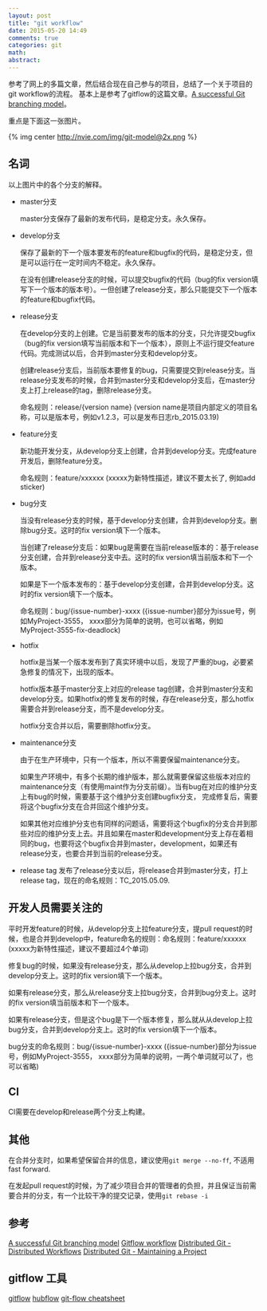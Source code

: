 ```yaml
---
layout: post
title: "git workflow"
date: 2015-05-20 14:49
comments: true
categories: git
math: 
abstract: 
---
```




参考了网上的多篇文章，然后结合现在自己参与的项目，总结了一个关于项目的git workflow的流程。
基本上是参考了gitflow的这篇文章。[A successful Git branching model](http://nvie.com/posts/a-successful-git-branching-model/)。

重点是下面这一张图片。

{% img center http://nvie.com/img/git-model@2x.png %}

## 名词

以上图片中的各个分支的解释。

* master分支

    master分支保存了最新的发布代码，是稳定分支。永久保存。

* develop分支

    保存了最新的下一个版本要发布的feature和bugfix的代码，是稳定分支，但是可以运行在一定时间内不稳定。永久保存。

    在没有创建release分支的时候，可以提交bugfix的代码（bug的fix version填写下一个版本的版本号）。一但创建了release分支，那么只能提交下一个版本的feature和bugfix代码。

<!-- more -->

* release分支

    在develop分支的上创建。它是当前要发布的版本的分支，只允许提交bugfix（bug的fix version填写当前版本和下一个版本），原则上不运行提交feature代码。完成测试以后，合并到master分支和develop分支。

    创建release分支后，当前版本要修复的bug，只需要提交到release分支。当release分支发布的时候，合并到master分支和develop分支后，在master分支上打上release的tag，删除release分支。

    命名规则：release/{version name} (version name是项目内部定义的项目名称，可以是版本号，例如v1.2.3，可以是发布日志rb_2015.03.19)

* feature分支

    新功能开发分支，从develop分支上创建，合并到develop分支。完成feature开发后，删除feature分支。

    命名规则：feature/xxxxxx (xxxxx为新特性描述，建议不要太长了, 例如add sticker)

* bug分支

    当没有release分支的时候，基于develop分支创建，合并到develop分支。删除bug分支。这时的fix version填下一个版本。

    当创建了release分支后：如果bug是需要在当前release版本的：基于release分支创建，合并到release分支中去。这时的fix version填当前版本和下一个版本。

    如果是下一个版本发布的：基于develop分支创建，合并到develop分支。这时的fix version填下一个版本。

    命名规则：bug/{issue-number}-xxxx ({issue-number}部分为issue号，例如MyProject-3555， xxxx部分为简单的说明，也可以省略，例如MyProject-3555-fix-deadlock)

* hotfix

    hotfix是当某一个版本发布到了真实环境中以后，发现了严重的bug，必要紧急修复的情况下，出现的版本。

    hotfix版本基于master分支上对应的release tag创建，合并到master分支和develop分支。如果hotfix的修复发布的时候，存在release分支，那么hotfix需要合并到release分支，而不是develop分支。

    hotfix分支合并以后，需要删除hotfix分支。


* maintenance分支

    由于在生产环境中，只有一个版本，所以不需要保留maintenance分支。

    如果生产环境中，有多个长期的维护版本，那么就需要保留这些版本对应的maintenance分支（有使用maint作为分支前缀）。当有bug在对应的维护分支上有bug的时候，需要基于这个维护分支创建bugfix分支， 完成修复后，需要将这个bugfix分支在合并回这个维护分支。

    如果其他对应维护分支也有同样的问题话，需要将这个bugfix的分支合并到那些对应的维护分支上去。并且如果在master和development分支上存在着相同的bug，也要将这个bugfix合并到master，development，如果还有release分支，也要合并到当前的release分支。

* release tag
    发布了release分支以后，将release合并到master分支，打上release tag，现在的命名规则：TC_2015.05.09.

## 开发人员需要关注的

平时开发feature的时候，从develop分支上拉feature分支，提pull request的时候，也是合并到develop中，feature命名的规则：命名规则：feature/xxxxxx (xxxxx为新特性描述，建议不要超过4个单词)

修复bug的时候，如果没有release分支，那么从develop上拉bug分支，合并到develop分支上。这时的fix version填下一个版本。

如果有release分支，那么从release分支上拉bug分支，合并到bug分支上。这时的fix version填当前版本和下一个版本。

如果有release分支，但是这个bug是下一个版本修复，那么就从从develop上拉bug分支，合并到develop分支上。这时的fix version填下一个版本。

bug分支的命名规则：bug/{issue-number}-xxxx ({issue-number}部分为issue号，例如MyProject-3555， xxxx部分为简单的说明，一两个单词就可以了，也可以省略)

## CI

CI需要在develop和release两个分支上构建。

## 其他

在合并分支时，如果希望保留合并的信息，建议使用`git merge --no-ff`, 不适用fast forward.

在发起pull request的时候，为了减少项目合并的管理者的负担，并且保证当前需要合并的分支，有一个比较干净的提交记录，使用`git rebase -i`

## 参考

[A successful Git branching model](http://nvie.com/posts/a-successful-git-branching-model/)
[Gitflow workflow](https://www.atlassian.com/git/tutorials/comparing-workflows/gitflow-workflow)
[Distributed Git - Distributed Workflows](http://git-scm.com/book/en/v2/Distributed-Git-Distributed-Workflows)
[Distributed Git - Maintaining a Project](http://git-scm.com/book/en/v2/Distributed-Git-Maintaining-a-Project)

## gitflow 工具

[gitflow](https://github.com/nvie/gitflow)
[hubflow](https://datasift.github.io/gitflow/TheHubFlowTools.html)
[git-flow cheatsheet](http://danielkummer.github.io/git-flow-cheatsheet/)
